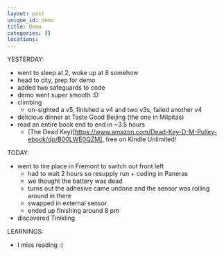 ```yaml
---
layout: post
unique_id: demo
title: Demo
categories: []
locations: 
---
```


YESTERDAY:
* went to sleep at 2, woke up at 8 somehow
* head to city, prep for demo
* added two safeguards to code
* demo went super smooth :D
* climbing
  * on-sighted a v5, finished a v4 and two v3s, failed another v4
* delicious dinner at Taste Good Beijing (the one in Milpitas)
* read an entire book end to end in ~3.5 hours
  * (The Dead Key)[https://www.amazon.com/Dead-Key-D-M-Pulley-ebook/dp/B00LWE0QZM], free on Kindle Unlimited!

TODAY:
* went to tire place in Fremont to switch out front left
  * had to wait 2 hours so resupply run + coding in Paneras
  * we thought the battery was dead
  * turns out the adhesive came undone and the sensor was rolling around in there
  * swapped in external sensor
  * ended up finishing around 8 pm
* discovered Tinikling

LEARNINGS:
* I miss reading :(
